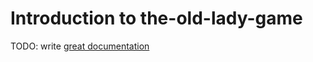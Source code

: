 # Introduction to the-old-lady-game

TODO: write [great documentation](http://jacobian.org/writing/what-to-write/)
